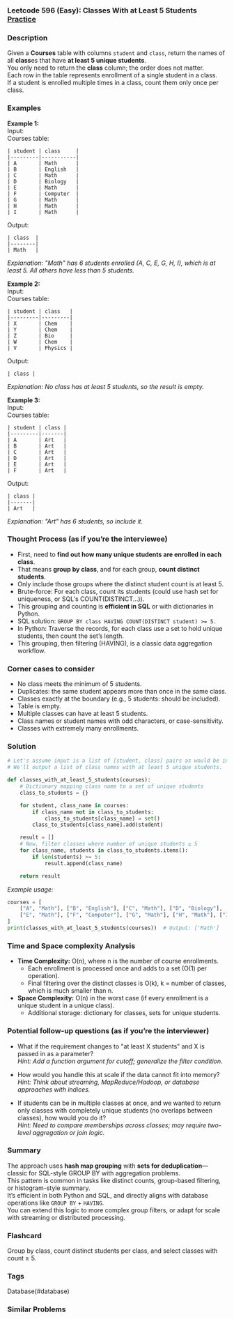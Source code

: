 ### Leetcode 596 (Easy): Classes With at Least 5 Students [Practice](https://leetcode.com/problems/classes-with-at-least-5-students)

### Description  
Given a **Courses** table with columns `student` and `class`, return the names of all **class**es that have **at least 5 unique students**.  
You only need to return the **class** column; the order does not matter.  
Each row in the table represents enrollment of a single student in a class.  
If a student is enrolled multiple times in a class, count them only once per class.

### Examples  

**Example 1:**  
Input:  
Courses table:  
```
| student | class     |
|---------|-----------|
| A       | Math      |
| B       | English   |
| C       | Math      |
| D       | Biology   |
| E       | Math      |
| F       | Computer  |
| G       | Math      |
| H       | Math      |
| I       | Math      |
```
Output:  
```
| class  |
|--------|
| Math   |
```
*Explanation: "Math" has 6 students enrolled (A, C, E, G, H, I), which is at least 5. All others have less than 5 students.*

**Example 2:**  
Input:  
Courses table:  
```
| student | class   |
|---------|---------|
| X       | Chem    |
| Y       | Chem    |
| Z       | Bio     |
| W       | Chem    |
| V       | Physics |
```
Output:  
```
| class |
```
*Explanation: No class has at least 5 students, so the result is empty.*

**Example 3:**  
Input:  
Courses table:  
```
| student | class |
|---------|-------|
| A       | Art   |
| B       | Art   |
| C       | Art   |
| D       | Art   |
| E       | Art   |
| F       | Art   |
```
Output:  
```
| class |
|-------|
| Art   |
```
*Explanation: "Art" has 6 students, so include it.*

### Thought Process (as if you’re the interviewee)  
- First, need to **find out how many unique students are enrolled in each class**.
- That means **group by class**, and for each group, **count distinct students**.
- Only include those groups where the distinct student count is at least 5.
- Brute-force: For each class, count its students (could use hash set for uniqueness, or SQL's COUNT(DISTINCT...)).
- This grouping and counting is **efficient in SQL** or with dictionaries in Python.
- SQL solution: `GROUP BY class HAVING COUNT(DISTINCT student) >= 5`.
- In Python: Traverse the records, for each class use a set to hold unique students, then count the set’s length.
- This grouping, then filtering (HAVING), is a classic data aggregation workflow.

### Corner cases to consider  
- No class meets the minimum of 5 students.
- Duplicates: the same student appears more than once in the same class.
- Classes exactly at the boundary (e.g., 5 students: should be included).
- Table is empty.
- Multiple classes can have at least 5 students.
- Class names or student names with odd characters, or case-sensitivity.
- Classes with extremely many enrollments.

### Solution

```python
# Let's assume input is a list of [student, class] pairs as would be in a DB table.
# We'll output a list of class names with at least 5 unique students.

def classes_with_at_least_5_students(courses):
    # Dictionary mapping class name to a set of unique students
    class_to_students = {}

    for student, class_name in courses:
        if class_name not in class_to_students:
            class_to_students[class_name] = set()
        class_to_students[class_name].add(student)

    result = []
    # Now, filter classes where number of unique students ≥ 5
    for class_name, students in class_to_students.items():
        if len(students) >= 5:
            result.append(class_name)

    return result
```
*Example usage:*
```python
courses = [
    ["A", "Math"], ["B", "English"], ["C", "Math"], ["D", "Biology"],
    ["E", "Math"], ["F", "Computer"], ["G", "Math"], ["H", "Math"], ["I", "Math"]
]
print(classes_with_at_least_5_students(courses))  # Output: ['Math']
```

### Time and Space complexity Analysis  

- **Time Complexity:** O(n), where n is the number of course enrollments.  
  - Each enrollment is processed once and adds to a set (O(1) per operation).
  - Final filtering over the distinct classes is O(k), k = number of classes, which is much smaller than n.
- **Space Complexity:** O(n) in the worst case (if every enrollment is a unique student in a unique class).
  - Additional storage: dictionary for classes, sets for unique students.

### Potential follow-up questions (as if you’re the interviewer)  

- What if the requirement changes to "at least X students" and X is passed in as a parameter?  
  *Hint: Add a function argument for cutoff; generalize the filter condition.*

- How would you handle this at scale if the data cannot fit into memory?  
  *Hint: Think about streaming, MapReduce/Hadoop, or database approaches with indices.*

- If students can be in multiple classes at once, and we wanted to return only classes with completely unique students (no overlaps between classes), how would you do it?  
  *Hint: Need to compare memberships across classes; may require two-level aggregation or join logic.*

### Summary
The approach uses **hash map grouping** with **sets for deduplication**—classic for SQL-style GROUP BY with aggregation problems.  
This pattern is common in tasks like distinct counts, group-based filtering, or histogram-style summary.  
It’s efficient in both Python and SQL, and directly aligns with database operations like `GROUP BY` + `HAVING`.  
You can extend this logic to more complex group filters, or adapt for scale with streaming or distributed processing.


### Flashcard
Group by class, count distinct students per class, and select classes with count ≥ 5.

### Tags
Database(#database)

### Similar Problems
